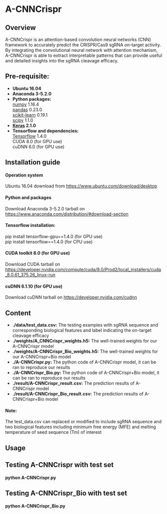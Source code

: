 # A-CNNCrispr

## Overview
A-CNNCrispr is an attention-based convolution neural networks (CNN) framework to accurately predict the CRISPR/Cas9 sgRNA on-target activity. By integrating the convolutional neural network with attention mechanism, A-CNNCrispr is able to extract interpretable patterns that can provide useful and detailed insights into the sgRNA cleavage efficacy.

## Pre-requisite:  
* **Ubuntu 16.04**
* **Anaconda 3-5.2.0**
* **Python packages:**   
  [numpy](https://numpy.org/) 1.16.4  
  [pandas](https://pandas.pydata.org/) 0.23.0  
  [scikit-learn](https://scikit-learn.org/stable/) 0.19.1  
  [scipy](https://www.scipy.org/) 1.1.0  
 * **[Keras](https://keras.io/) 2.1.0**    
 * **Tensorflow and dependencies:**   
  [Tensorflow](https://tensorflow.google.cn/) 1.4.0    
  CUDA 8.0 (for GPU use)    
  cuDNN 6.0 (for GPU use)    
  
## Installation guide
#### **Operation system**  
Ubuntu 16.04 download from https://www.ubuntu.com/download/desktop  
#### **Python and packages**  
Download Anaconda 3-5.2.0 tarball on https://www.anaconda.com/distribution/#download-section  
#### **Tensorflow installation:**  
pip install tensorflow-gpu==1.4.0 (for GPU use)  
pip install tensorflow==1.4.0 (for CPU use)  
#### **CUDA toolkit 8.0 (for GPU use)**     
Download CUDA tarball on https://developer.nvidia.com/compute/cuda/8.0/Prod2/local_installers/cuda_8.0.61_375.26_linux-run  
#### **cuDNN 6.1.10 (for GPU use)**      
Download cuDNN tarball on https://developer.nvidia.com/cudnn  
 
## Content
* **./data/test_data.csv:** The testing examples with sgRNA sequence and corresponding biological features and label indicating the on-target cleavage efficacy  
* **./weights/A_CNNCrispr_weights.h5:** The well-trained weights for our A-CNNCrispr model
* **./weights/A-CNNCrispr_Bio_weights.h5:** The well-trained weights for our A-CNNCrispr+Bio model
* **./A-CNNCrispr.py:** The python code of A-CNNCrispr model, it can be ran to reproduce our results
* **./A-CNNCrispr_Bio.py:** The python code of A-CNNCrispr+Bio model, it can be ran to reproduce our results
* **./result/A-CNNCrispr_result.csv:** The prediction results of A-CNNCrispr model
* **./result/A-CNNCrispr_Bio_result.csv:** The prediction results of A-CNNCrispr+Bio model
#### **Note:**    
The test_data.csv can replaced or modified to include sgRNA sequence and two biological features including minimum free energy (MFE) and melting temperature of seed sequence (Tm) of interest

## Usage
## Testing A-CNNCrispr with test set
#### **python A-CNNCrispr.py** 
## Testing A-CNNCrispr_Bio with test set
#### **python A-CNNCrispr_Bio.py**




